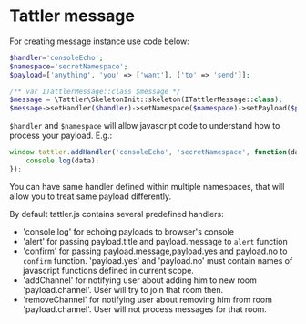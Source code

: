 # Tattler message

For creating message instance use code below:
```php
$handler='consoleEcho';
$namespace='secretNamespace';
$payload=['anything', 'you' => ['want'], ['to' => 'send']];

/** var ITattlerMessage::class $message */
$message = \Tattler\SkeletonInit::skeleton(ITattlerMessage::class);
$message->setHandler($handler)->setNamespace($namespace)->setPayload($payload);
```

`$handler` and `$namespace` will allow javascript code to understand how to process your payload.
E.g.:
```javascript
window.tattler.addHandler('consoleEcho', 'secretNamespace', function(data) {
	console.log(data);
});
```
You can have same handler defined within multiple namespaces, that will allow you to treat same payload differently.

By default tattler.js contains several predefined handlers:
* 'console.log' for echoing payloads to browser's console
* 'alert' for passing payload.title and payload.message to `alert` function
* 'confirm' for passing payload.message,payload.yes and payload.no to `confirm` function. 'payload.yes' and 'payload.no'
must contain names of javascript functions defined in current scope.
* 'addChannel' for notifying user about adding him to new room 'payload.channel'. User will try to join that room then.
* 'removeChannel' for notifying user about removing him from room 'payload.channel'. User will not process messages 
for that room. 